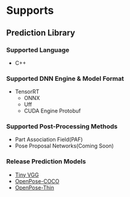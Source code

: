 # Supports

## Prediction Library

### Supported Language

- C++

### Supported DNN Engine & Model Format

- TensorRT
    - ONNX
    - Uff
    - CUDA Engine Protobuf
    
### Supported Post-Processing Methods

- Part Association Field(PAF)
- Pose Proposal Networks(Coming Soon)

### Release Prediction Models

- [Tiny VGG](https://github.com/tensorlayer/pretrained-models/blob/master/models/hyperpose/hao28-600000-256x384.uff)
- [OpenPose-COCO](https://github.com/tensorlayer/pretrained-models/blob/master/models/hyperpose/openpose_coco.onnx)
- [OpenPose-Thin](https://github.com/tensorlayer/pretrained-models/blob/master/models/hyperpose/openpose_thin.onnx)